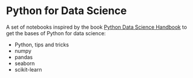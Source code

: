 # Python for Data Science

A set of notebooks inspired by the book [Python Data Science Handbook](https://jakevdp.github.io/PythonDataScienceHandbook/index.html) to get the bases of Python for data science:
* Python, tips and tricks
* numpy
* pandas
* seaborn
* scikit-learn
